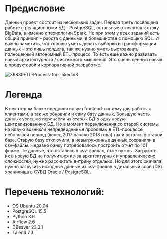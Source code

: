 # Предисловие
Данный проект состоит из нескольких задач. Первая треть посвящена работе с реляционными БД - PostgreSQL, 
остальные относятся к стэку BigData, а именно к технологии Spark. Но при этом у всех заданий есть общий принцип – работа с данными, 
в большинстве с помощью SQL. И важно заметить, что хорошо уметь делать выборки и трансформации данных – это лишь полдела, 
так же нужно уметь выстраивать полноценный автономный ETL-процесс. То есть ещё важно развивать навык архитектурного / системного мышления. 
Это очень ценный навык в продуктовой и корпоративной разработке.

![36830ETL-Process-for-linkedin3](https://github.com/poludin/full_cycle_etl/assets/70154853/e8fd697a-5d76-457a-a295-f98fab2cb794)

# Легенда
В некотором банке внедрили новую frontend-систему для работы с клиентами, а так же обновили и саму базу данных. Большую часть данных успешно 
перенесли из старых БД в одну новую централизованную БД.  Но в момент переключения со старой системы на новую возникли непредвиденные проблемы в ETL-процессе, 
небольшой период (конец 2017 начало 2018 года) так и остался в старой базе. Старую базу отключили, а невыгруженные данные сохранили в csv-файлы. Недавно банку 
потребовалось построить отчёт по 101 форме. Те данные, что остались в csv-файлах, тоже нужны. Загрузить их в новую БД не получиться из-за архитектурных и 
управленческих сложностей, нужно рассчитать витрину отдельно. Но для этого сначала нужно загрузить исходные данные из csv-файлов в детальный слой (DS) 
хранилища в СУБД Oracle / PostgreSQL.

# Перечень технологий:
- OS Ubuntu 20.04
- PostgreSQL 15.5
- Python 3.9
- Airflow 2.6
- DBeaver 23.3.1
- Talend 7.3
